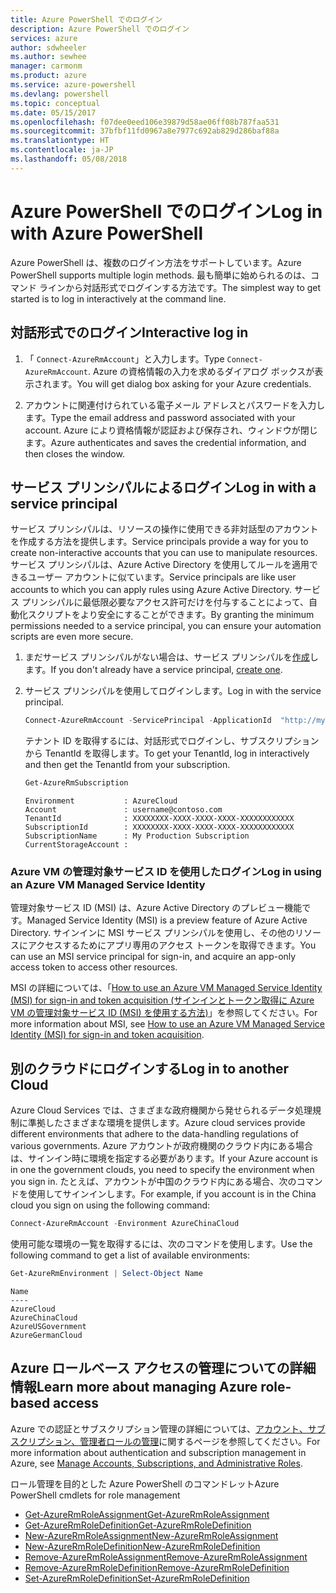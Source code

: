 ```yaml
---
title: Azure PowerShell でのログイン
description: Azure PowerShell でのログイン
services: azure
author: sdwheeler
ms.author: sewhee
manager: carmonm
ms.product: azure
ms.service: azure-powershell
ms.devlang: powershell
ms.topic: conceptual
ms.date: 05/15/2017
ms.openlocfilehash: f07dee0eed106e39879d58ae06ff08b787faa531
ms.sourcegitcommit: 37bfbf11fd0967a8e7977c692ab829d286baf88a
ms.translationtype: HT
ms.contentlocale: ja-JP
ms.lasthandoff: 05/08/2018
---
```

# <a name="log-in-with-azure-powershell"></a><span data-ttu-id="7e697-103">Azure PowerShell でのログイン</span><span class="sxs-lookup"><span data-stu-id="7e697-103">Log in with Azure PowerShell</span></span>

<span data-ttu-id="7e697-104">Azure PowerShell は、複数のログイン方法をサポートしています。</span><span class="sxs-lookup"><span data-stu-id="7e697-104">Azure PowerShell supports multiple login methods.</span></span> <span data-ttu-id="7e697-105">最も簡単に始められるのは、コマンド ラインから対話形式でログインする方法です。</span><span class="sxs-lookup"><span data-stu-id="7e697-105">The simplest way to get started is to log in interactively at the command line.</span></span>

## <a name="interactive-log-in"></a><span data-ttu-id="7e697-106">対話形式でのログイン</span><span class="sxs-lookup"><span data-stu-id="7e697-106">Interactive log in</span></span>

1. <span data-ttu-id="7e697-107">「 `Connect-AzureRmAccount`」と入力します。</span><span class="sxs-lookup"><span data-stu-id="7e697-107">Type `Connect-AzureRmAccount`.</span></span> <span data-ttu-id="7e697-108">Azure の資格情報の入力を求めるダイアログ ボックスが表示されます。</span><span class="sxs-lookup"><span data-stu-id="7e697-108">You will get dialog box asking for your Azure credentials.</span></span>

2. <span data-ttu-id="7e697-109">アカウントに関連付けられている電子メール アドレスとパスワードを入力します。</span><span class="sxs-lookup"><span data-stu-id="7e697-109">Type the email address and password associated with your account.</span></span> <span data-ttu-id="7e697-110">Azure により資格情報が認証および保存され、ウィンドウが閉じます。</span><span class="sxs-lookup"><span data-stu-id="7e697-110">Azure authenticates and saves the credential information, and then closes the window.</span></span>

## <a name="log-in-with-a-service-principal"></a><span data-ttu-id="7e697-111">サービス プリンシパルによるログイン</span><span class="sxs-lookup"><span data-stu-id="7e697-111">Log in with a service principal</span></span>

<span data-ttu-id="7e697-112">サービス プリンシパルは、リソースの操作に使用できる非対話型のアカウントを作成する方法を提供します。</span><span class="sxs-lookup"><span data-stu-id="7e697-112">Service principals provide a way for you to create non-interactive accounts that you can use to manipulate resources.</span></span> <span data-ttu-id="7e697-113">サービス プリンシパルは、Azure Active Directory を使用してルールを適用できるユーザー アカウントに似ています。</span><span class="sxs-lookup"><span data-stu-id="7e697-113">Service principals are like user accounts to which you can apply rules using Azure Active Directory.</span></span> <span data-ttu-id="7e697-114">サービス プリンシパルに最低限必要なアクセス許可だけを付与することによって、自動化スクリプトをより安全にすることができます。</span><span class="sxs-lookup"><span data-stu-id="7e697-114">By granting the minimum permissions needed to a service principal, you can ensure your automation scripts are even more secure.</span></span>

1. <span data-ttu-id="7e697-115">まだサービス プリンシパルがない場合は、サービス プリンシパルを[作成](create-azure-service-principal-azureps.md)します。</span><span class="sxs-lookup"><span data-stu-id="7e697-115">If you don't already have a service principal, [create one](create-azure-service-principal-azureps.md).</span></span>

2. <span data-ttu-id="7e697-116">サービス プリンシパルを使用してログインします。</span><span class="sxs-lookup"><span data-stu-id="7e697-116">Log in with the service principal.</span></span>

    ```powershell
    Connect-AzureRmAccount -ServicePrincipal -ApplicationId  "http://my-app" -Credential $pscredential -TenantId $tenantid
    ```

    <span data-ttu-id="7e697-117">テナント ID を取得するには、対話形式でログインし、サブスクリプションから TenantId を取得します。</span><span class="sxs-lookup"><span data-stu-id="7e697-117">To get your TenantId, log in interactively and then get the TenantId from your subscription.</span></span>

    ```powershell
    Get-AzureRmSubscription
    ```

    ```
    Environment           : AzureCloud
    Account               : username@contoso.com
    TenantId              : XXXXXXXX-XXXX-XXXX-XXXX-XXXXXXXXXXXX
    SubscriptionId        : XXXXXXXX-XXXX-XXXX-XXXX-XXXXXXXXXXXX
    SubscriptionName      : My Production Subscription
    CurrentStorageAccount :
    ```

### <a name="log-in-using-an-azure-vm-managed-service-identity"></a><span data-ttu-id="7e697-118">Azure VM の管理対象サービス ID を使用したログイン</span><span class="sxs-lookup"><span data-stu-id="7e697-118">Log in using an Azure VM Managed Service Identity</span></span>

<span data-ttu-id="7e697-119">管理対象サービス ID (MSI) は、Azure Active Directory のプレビュー機能です。</span><span class="sxs-lookup"><span data-stu-id="7e697-119">Managed Service Identity (MSI) is a preview feature of Azure Active Directory.</span></span> <span data-ttu-id="7e697-120">サインインに MSI サービス プリンシパルを使用し、その他のリソースにアクセスするためにアプリ専用のアクセス トークンを取得できます。</span><span class="sxs-lookup"><span data-stu-id="7e697-120">You can use an MSI service principal for sign-in, and acquire an app-only access token to access other resources.</span></span>

<span data-ttu-id="7e697-121">MSI の詳細については、「[How to use an Azure VM Managed Service Identity (MSI) for sign-in and token acquisition (サインインとトークン取得に Azure VM の管理対象サービス ID (MSI) を使用する方法)](/azure/active-directory/msi-how-to-get-access-token-using-msi)」を参照してください。</span><span class="sxs-lookup"><span data-stu-id="7e697-121">For more information about MSI, see [How to use an Azure VM Managed Service Identity (MSI) for sign-in and token acquisition](/azure/active-directory/msi-how-to-get-access-token-using-msi).</span></span>

## <a name="log-in-to-another-cloud"></a><span data-ttu-id="7e697-122">別のクラウドにログインする</span><span class="sxs-lookup"><span data-stu-id="7e697-122">Log in to another Cloud</span></span>

<span data-ttu-id="7e697-123">Azure Cloud Services では、さまざまな政府機関から発せられるデータ処理規制に準拠したさまざまな環境を提供します。</span><span class="sxs-lookup"><span data-stu-id="7e697-123">Azure cloud services provide different environments that adhere to the data-handling regulations of various governments.</span></span> <span data-ttu-id="7e697-124">Azure アカウントが政府機関のクラウド内にある場合は、サインイン時に環境を指定する必要があります。</span><span class="sxs-lookup"><span data-stu-id="7e697-124">If your Azure account is in one the government clouds, you need to specify the environment when you sign in.</span></span> <span data-ttu-id="7e697-125">たとえば、アカウントが中国のクラウド内にある場合、次のコマンドを使用してサインインします。</span><span class="sxs-lookup"><span data-stu-id="7e697-125">For example, if you account is in the China cloud you sign on using the following command:</span></span>

```powershell
Connect-AzureRmAccount -Environment AzureChinaCloud
```

<span data-ttu-id="7e697-126">使用可能な環境の一覧を取得するには、次のコマンドを使用します。</span><span class="sxs-lookup"><span data-stu-id="7e697-126">Use the following command to get a list of available environments:</span></span>

```powershell
Get-AzureRmEnvironment | Select-Object Name
```

```
Name
----
AzureCloud
AzureChinaCloud
AzureUSGovernment
AzureGermanCloud
```

## <a name="learn-more-about-managing-azure-role-based-access"></a><span data-ttu-id="7e697-127">Azure ロールベース アクセスの管理についての詳細情報</span><span class="sxs-lookup"><span data-stu-id="7e697-127">Learn more about managing Azure role-based access</span></span>

<span data-ttu-id="7e697-128">Azure での認証とサブスクリプション管理の詳細については、[アカウント、サブスクリプション、管理者ロールの管理](/azure/active-directory/role-based-access-control-configure)に関するページを参照してください。</span><span class="sxs-lookup"><span data-stu-id="7e697-128">For more information about authentication and subscription management in Azure, see [Manage Accounts, Subscriptions, and Administrative Roles](/azure/active-directory/role-based-access-control-configure).</span></span>

<span data-ttu-id="7e697-129">ロール管理を目的とした Azure PowerShell のコマンドレット</span><span class="sxs-lookup"><span data-stu-id="7e697-129">Azure PowerShell cmdlets for role management</span></span>

* [<span data-ttu-id="7e697-130">Get-AzureRmRoleAssignment</span><span class="sxs-lookup"><span data-stu-id="7e697-130">Get-AzureRmRoleAssignment</span></span>](/powershell/module/AzureRM.Resources/Get-AzureRmRoleAssignment)
* [<span data-ttu-id="7e697-131">Get-AzureRmRoleDefinition</span><span class="sxs-lookup"><span data-stu-id="7e697-131">Get-AzureRmRoleDefinition</span></span>](/powershell/module/AzureRM.Resources/Get-AzureRmRoleDefinition)
* [<span data-ttu-id="7e697-132">New-AzureRmRoleAssignment</span><span class="sxs-lookup"><span data-stu-id="7e697-132">New-AzureRmRoleAssignment</span></span>](/powershell/module/AzureRM.Resources/New-AzureRmRoleAssignment)
* [<span data-ttu-id="7e697-133">New-AzureRmRoleDefinition</span><span class="sxs-lookup"><span data-stu-id="7e697-133">New-AzureRmRoleDefinition</span></span>](/powershell/module/AzureRM.Resources/New-AzureRmRoleDefinition)
* [<span data-ttu-id="7e697-134">Remove-AzureRmRoleAssignment</span><span class="sxs-lookup"><span data-stu-id="7e697-134">Remove-AzureRmRoleAssignment</span></span>](/powershell/module/AzureRM.Resources/Remove-AzureRmRoleAssignment)
* [<span data-ttu-id="7e697-135">Remove-AzureRmRoleDefinition</span><span class="sxs-lookup"><span data-stu-id="7e697-135">Remove-AzureRmRoleDefinition</span></span>](/powershell/module/AzureRM.Resources/Remove-AzureRmRoleDefinition)
* [<span data-ttu-id="7e697-136">Set-AzureRmRoleDefinition</span><span class="sxs-lookup"><span data-stu-id="7e697-136">Set-AzureRmRoleDefinition</span></span>](/powershell/moduel/AzureRM.Resources/Set-AzureRmRoleDefinition)
